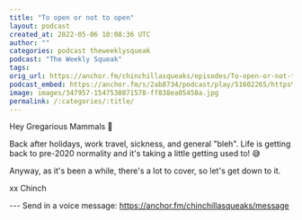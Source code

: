 ```yaml
---
title: "To open or not to open"
layout: podcast
created_at: 2022-05-06 10:08:36 UTC
author: ""
categories: podcast theweeklysqueak
podcast: "The Weekly Squeak"
tags: 
orig_url: https://anchor.fm/chinchillasqueaks/episodes/To-open-or-not-to-open-e1i59cp
podcast_embed: https://anchor.fm/s/2ab8734/podcast/play/51602265/https%3A%2F%2Fd3ctxlq1ktw2nl.cloudfront.net%2Fstaging%2F2022-4-6%2F6c313003-605f-b54a-b5d9-86f0032e7c57.mp3
image: images/347957-1547538871578-ff838ea05458a.jpg
permalink: /:categories/:title/
---
```

Hey Gregarious Mammals 👋

Back after holidays, work travel, sickness, and general "bleh". Life is getting back to pre-2020 normality and it's taking a little getting used to! 😅

Anyway, as it's been a while, there's a lot to cover, so let's get down to it.

xx Chinch

--- Send in a voice message: https://anchor.fm/chinchillasqueaks/message